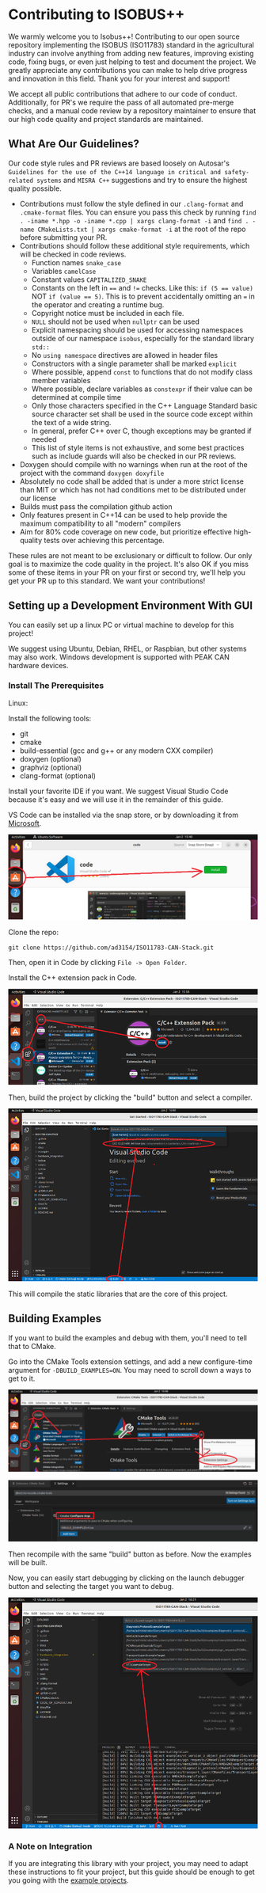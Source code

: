 # Contributing to ISOBUS++

We warmly welcome you to Isobus++! Contributing to our open source repository implementing the ISOBUS (ISO11783) standard in the agricultural industry can involve anything from adding new features, improving existing code, fixing bugs, or even just helping to test and document the project. We greatly appreciate any contributions you can make to help drive progress and innovation in this field. Thank you for your interest and support!

We accept all public contributions that adhere to our code of conduct. Additionally, for PR's we require the pass of all automated pre-merge checks, and a manual code review by a repository maintainer to ensure that our high code quality and project standards are maintained.

## What Are Our Guidelines?

Our code style rules and PR reviews are based loosely on Autosar's `Guidelines for the use of the C++14 language in critical and safety-related systems` and `MISRA C++` suggestions and try to ensure the highest quality possible.

* Contributions must follow the style defined in our `.clang-format` and `.cmake-format` files. You can ensure you pass this check by running `find . -iname *.hpp -o -iname *.cpp | xargs clang-format -i` and `find . -name CMakeLists.txt | xargs cmake-format -i` at the root of the repo before submitting your PR.
* Contributions should follow these additional style requirements, which will be checked in code reviews.
	* Function names `snake_case`
	* Variables `camelCase`
	* Constant values `CAPITALIZED_SNAKE`
	* Constants on the left in `==` and `!=` checks. Like this: `if (5 == value)` NOT `if (value == 5)`. This is to prevent accidentally omitting an `=` in the operator and creating a runtime bug.
	* Copyright notice must be included in each file.
	* `NULL` should not be used when `nullptr` can be used
	* Explicit namespacing should be used for accessing namespaces outside of our namespace `isobus`, especially for the standard library `std::`
	* No `using namespace` directives are allowed in header files
	* Constructors with a single parameter shall be marked `explicit`
	* Where possible, append `const` to functions that do not modify class member variables
	* Where possible, declare variables as `constexpr` if their value can be determined at compile time
	* Only those characters specified in the C++ Language Standard basic source character set shall be used in the source code except within the text of a wide string.
	* In general, prefer C++ over C, though exceptions may be granted if needed
	* This list of style items is not exhaustive, and some best practices such as include guards will also be checked in our PR reviews.
* Doxygen should compile with no warnings when run at the root of the project with the command `doxygen doxyfile`
* Absolutely no code shall be added that is under a more strict license than MIT or which has not had conditions met to be distributed under our license
* Builds must pass the compilation github action
* Only features present in C++14 can be used to help provide the maximum compatibility to all "modern" compilers
* Aim for 80% code coverage on new code, but prioritize effective high-quality tests over achieving this percentage.

These rules are not meant to be exclusionary or difficult to follow. Our only goal is to maximize the code quality in the project. It's also OK if you miss some of these items in your PR on your first or second try, we'll help you get your PR up to this standard. We want your contributions!

## Setting up a Development Environment With GUI

You can easily set up a linux PC or virtual machine to develop for this project!

We suggest using Ubuntu, Debian, RHEL, or Raspbian, but other systems may also work. Windows development is supported with PEAK CAN hardware devices.

### Install The Prerequisites

Linux:

Install the following tools:

* git
* cmake
* build-essential (gcc and g++ or any modern CXX compiler)
* doxygen (optional)
* graphviz (optional)
* clang-format (optional)

Install your favorite IDE if you want. We suggest Visual Studio Code because it's easy and we will use it in the remainder of this guide.

VS Code can be installed via the snap store, or by downloading it from [Microsoft](https://code.visualstudio.com/Download).

![VSCodeInstall](docs/images/vscodeInstall.png)

Clone the repo:

```
git clone https://github.com/ad3154/ISO11783-CAN-Stack.git
```

Then, open it in Code by clicking `File -> Open Folder`.

Install the C++ extension pack in Code.

![ExtensionPackInstall](docs/images/cppExtensionPack.png)

Then, build the project by clicking the "build" button and select a compiler.

![BuildTheProject](docs/images/buildingProjectFromCode.png)

This will compile the static libraries that are the core of this project.

## Building Examples

If you want to build the examples and debug with them, you'll need to tell that to CMake.

Go into the CMake Tools extension settings, and add a new configure-time argument for `-DBUILD_EXAMPLES=ON`. You may need to scroll down a ways to get to it.

![CmakeToolsSettings](docs/images/cmakeToolsSettings.png)

![CompileArgs](docs/images/cmakeToolsExamples.png)

Then recompile with the same "build" button as before. Now the examples will be built.

Now, you can easily start debugging by clicking on the launch debugger button and selecting the target you want to debug.

![LaunchDebug](docs/images/launchDebug.png)

### A Note on Integration

If you are integrating this library with your project, you may need to adapt these instructions to fit your project, but this guide should be enough to get you going with the [example projects](https://github.com/ad3154/ISO11783-CAN-Stack/tree/main/examples).
